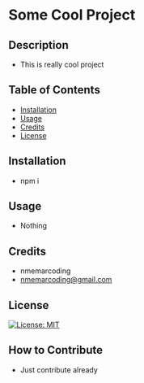 # Some Cool Project
## Description
* This is really cool project
## Table of Contents
- [Installation](#installation) 
- [Usage](#usage) 
- [Credits](#credits) 
- [License](#license)
## Installation 
* npm i
## Usage
* Nothing
## Credits
* nmemarcoding 
* nmemarcoding@gmail.com

## License
[![License: MIT](https://img.shields.io/badge/License-MIT-yellow.svg)](https://opensource.org/licenses/MIT)            
## How to Contribute 
* Just contribute already